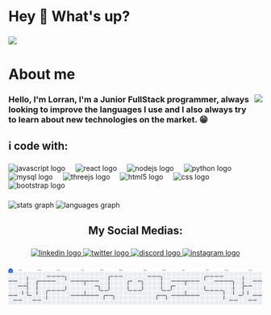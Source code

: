 <h1 align="left">Hey 👋 What's up?</h1>

###

<div align="left">
  <img src="https://visitor-badge.laobi.icu/badge?page_id=Loshycode.Loshycode&left_color=darkviolet&right_color=yellow&left_text=Visitas"  />
</div>

###

<h1 align="left">About me</h1>

###

<img align="right" height="221" src="https://cdn.discordapp.com/attachments/890260980808953866/1412495594370633910/Adobe_Express_-_file.png?ex=68b88088&is=68b72f08&hm=c2aa284bd8b14fa5785257c2c16ea29fb0bcc5f01c0fc7a8c29da1c7d60d94dc&"  />

###

<h3 align="left">Hello, I'm Lorran, I'm a Junior FullStack programmer, always looking to improve the languages ​​I use and I also always try to learn about new technologies on the market. 😁</h3>

###

<h2 align="left">i code with:</h2>

###

<div align="left">
  <img src="https://cdn.jsdelivr.net/gh/devicons/devicon/icons/javascript/javascript-original.svg" height="40" alt="javascript logo"  />
  <img width="12" />
  <img src="https://cdn.jsdelivr.net/gh/devicons/devicon/icons/react/react-original.svg" height="40" alt="react logo"  />
  <img width="12" />
  <img src="https://cdn.jsdelivr.net/gh/devicons/devicon/icons/nodejs/nodejs-original.svg" height="40" alt="nodejs logo"  />
  <img width="12" />
  <img src="https://cdn.jsdelivr.net/gh/devicons/devicon/icons/python/python-original.svg" height="40" alt="python logo"  />
  <img width="12" />
  <img src="https://cdn.jsdelivr.net/gh/devicons/devicon/icons/mysql/mysql-original.svg" height="40" alt="mysql logo"  />
  <img width="12" />
  <img src="https://cdn.jsdelivr.net/gh/devicons/devicon/icons/threejs/threejs-original.svg" height="40" alt="threejs logo"  />
  <img width="12" />
  <img src="https://cdn.jsdelivr.net/gh/devicons/devicon/icons/html5/html5-original.svg" height="40" alt="html5 logo"  />
  <img width="12" />
  <img src="https://cdn.jsdelivr.net/gh/devicons/devicon/icons/css3/css3-original.svg" height="40" alt="css logo"  />
  <img width="12" />
  <img src="https://cdn.jsdelivr.net/gh/devicons/devicon/icons/bootstrap/bootstrap-original.svg" height="40" alt="bootstrap logo"  />
</div>

###

<div align="left">
  <img src="https://github-readme-stats.vercel.app/api?username=Loshycode&hide_title=false&hide_rank=false&show_icons=true&include_all_commits=true&count_private=true&disable_animations=false&theme=dracula&locale=en&hide_border=false&order=1" height="150" alt="stats graph"  />
  <img src="https://github-readme-stats.vercel.app/api/top-langs?username=Loshycode&locale=pt-br&hide_title=false&layout=compact&card_width=320&langs_count=5&theme=dracula&hide_border=false&order=2" height="150" alt="languages graph"  />
</div>

###

<h2 align="center">My Social Medias:</h2>

###

<div align="center">
  <a href="https://www.linkedin.com/in/lorran-justo-4349b8301/" target="_blank">
    <img src="https://raw.githubusercontent.com/maurodesouza/profile-readme-generator/master/src/assets/icons/social/linkedin/default.svg" width="52" height="40" alt="linkedin logo"  />
  </a>
  <a href="https://x.com/OwtLoshy" target="_blank">
    <img src="https://raw.githubusercontent.com/maurodesouza/profile-readme-generator/master/src/assets/icons/social/twitter/default.svg" width="52" height="40" alt="twitter logo"  />
  </a>
  <a href="loshy777" target="_blank">
    <img src="https://raw.githubusercontent.com/maurodesouza/profile-readme-generator/master/src/assets/icons/social/discord/default.svg" width="52" height="40" alt="discord logo"  />
  </a>
  <a href="https://www.instagram.com/lorran.wrld/" target="_blank">
    <img src="https://raw.githubusercontent.com/maurodesouza/profile-readme-generator/master/src/assets/icons/social/instagram/default.svg" width="52" height="40" alt="instagram logo"  />
  </a>
</div>

###

<picture>
  <source media="(prefers-color-scheme: dark)" srcset="https://raw.githubusercontent.com/Loshycode/Loshycode/output/pacman-contribution-graph-dark.svg">
  <source media="(prefers-color-scheme: light)" srcset="https://raw.githubusercontent.com/Loshycode/Loshycode/output/pacman-contribution-graph.svg">
  <img alt="pacman contribution graph" src="https://raw.githubusercontent.com/Loshycode/Loshycode/output/pacman-contribution-graph.svg">
</picture>

###
